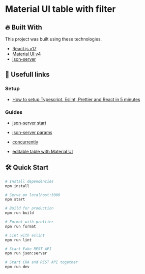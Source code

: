 # Material UI table with filter

## :fire: Built With

This project was built using these technologies.

- [React.js v17](https://17.reactjs.org/)
- [Material UI v4](https://v4.mui.com/ru/)
- [json-server](https://github.com/typicode/json-server)

## :link: Usefull links

### Setup

- [How to setup Typescript, Eslint, Prettier and React in 5 minutes](https://itnext.io/how-to-setup-typescript-eslint-prettier-and-react-in-5-minutes-44cfe8af5081)

### Guides

- [json-server start](https://gupta-sajal17.medium.com/how-to-create-a-fake-rest-api-with-json-server-34ebba6a964e)
- [json-server params](https://blog.logrocket.com/how-to-bootstrap-your-project-with-json-server/)

- [concurrently](https://dev.to/numtostr/running-react-and-node-js-in-one-shot-with-concurrently-2oac)

- [editable table with Material UI](https://www.geeksforgeeks.org/how-to-create-an-editable-table-with-add-delete-and-search-filter-using-reactjs/)

## 🛠 Quick Start

```bash
# Install dependencies
npm install

# Serve on localhost:3000
npm start

# Build for production
npm run build

# Format with prettier
npm run format

# Lint with eslint
npm run lint

# Start Fake REST API
npm run json:server

# Start CRA and REST API together
npm run dev
```
